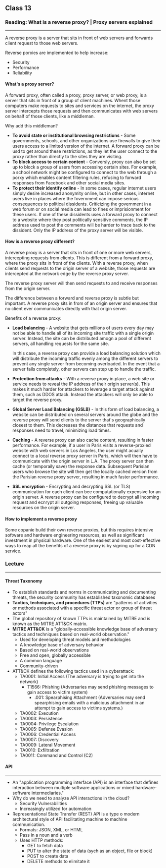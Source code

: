 ## Class 13

### Reading: What is a reverse proxy? | Proxy servers explained

------

 A reverse proxy is a server that sits in front of web servers and forwards client request to those web servers.

Reverse porxies are implemented to help increase:

+ Security
+ Performance
+ Reliability

#### What's a proxy server?

 A forward proxy, often called a proxy, proxy server, or web proxy, is a server that sits in front of a group of client machines. Whent those computers make requests to sites and services on the internet, the proxy server intercepts those requests and then communicates with web servers on behalf of those clients, like a middleman.

Why add this middleman?

+ **To avoid state or institutional browsing restrictions** - Some governments, schools, and other organizations use firewalls to give their users access to a limited version of the internet. A forward proxy can be usd to get around these restrictions, as they let the user connect to the proxy rather than directly to the sites they are visiting.
+ **To block access to certain content** - Conversly, proxy can also be set up to block a group of users from accessing certain sites. For example, a school network might be configured to connect to the web through a porxy which enables content filtering rules, refusing to forward responses from Facebook and other social media sites.
+ **To protect their identify online** - In some cases, regular internet users simply desire increased anonymity online, but in other cases, internet users live in places where the fovernment can impose serious consequences to political dissidents. Criticizing the government in a web forum or on social media can lead to fines or imprisionment for these users. If one of these dissidents uses a forward proxy to connect to a website where they post politically sensitive comments, the IP address used to post the comments will be harder to trace back to the dissident. Only the IP address of the proxy server will be visible.

#### How is a reverse proxy different?

A reverse proxy is a server that sits in front of one or more web servers, intercepting requests from clients. This is different from a forward proxy, where the proxy sits in front of the clients. With a reverse proxy, when clients send requests to the origin server of a website, those requests are intercepted at the network edge by the reverse proxy server.

The reverse proxy server will then send requests to and receive responses from the origin server.

The difference between a forward and reverse proxy is subtle but important. A reverse proxy sits in from of an origin server and ensures that no client ever communicates directly with that origin server.

Benefits of a reverse proxy:

+ **Load balancing** - A website that gets millions of users every day may not be able to handle all of its incoming site traffic with a single origin server. Instead, the site can be distributed amogn a pool of different servers, all handling requests for the same site.

  In this case, a reverse proxy can provide a load balancing solution which will distribute the incoming traffic evenly among the different servers to prevent any single server from becoming overloaded. In the event that a server fails completely, other servers can step up to handle the traffic.

+ **Protection from attacks** - With a reverse proxy in place, a web site or service needs to reveal the IP address of their origin server(s). This makes it much harder for attackers to leverage a target attack against them, such as DDOS attack. Instead the attackers will only be able to target the reverse proxy.

+ **Global Server Load Balancing (GSLB)** - In this form of load balancing, a website can be distributed on several servers around the globe and the reverse proxy will send clients to the server that's geographically closest to them. This decreases the distances that requests and responses need to travel, minimizing load times.

+ **Caching** - A reverse proxy can also cache content, resulting in faster performance. For example, if a user in Paris visits a reverse-proxied website with web servers in Los Angeles, the user might acually connect to a local reverse proxy server in Paris, which will then have to communicate with the origin server in L.A. The proxy server can then cache (or temporaily save) the response data. Subsequent Parisian users who browse the site will then get the locally cached version from the Parisian reverse proxy server, resulting in much faster performance.

+ **SSL encryption** - Encrypting and decrypting SSL (or TLS) communication for each client can bee computationally expensive for an origin server. A reverse proxy can be configured to decrypt all incoming request and ecnrypt all outgoing responses, freeing up valuable resources on the origin server.

#### How to implement a reverse proxy

Some copanie build their own reverse proxies, but this requires intensive software and hardware engineering resources, as well as significant investment in physical hardware. One of the easiest and most cost-effective ways to reap all the benefits of a reverse proxy is by signing up for a CDN service.

### Lecture

------

#### Threat Taxonomy

+ To establish standards and norms in communicating and documenting threats, the security community has established taxonomic databases
+ **Tactics, techniques, and procedures (TTPs)** are "patterns of activities or methods associated with a specific threat actor or group of threat actors"
+ The global repository of known TTPs is maintained by MITRE and is known as the MITRE ATT&CK matrix.
+ **MITRE ATT&CK** is a "globally-accessible knowledge base of adversary tactics and techniques based on real-world observation."
  + Used for developing threat models and methodologies
  + A knowledge base of adversary behavior
  + Based on real-world observations
  + Free and open, globally accessible
  + A common language
  + Community-driven
+ ATT&CK defines the following tactics used in a cyberattack:
  + TA0001: Initial Access (The adversary is trying to get into the network)
    + T1566: Phishing (Adversaries may send phishing messages to gain access to victim system)
      + .001: Spearphising Attachment (Adversaries may send spearphising emails with a malicious attachment in an attempt to gain access to victims systems.)
  + TA0002: Execution
  + TA0003: Persistence
  + TA0004: Privilege Escalation
  + TA0005: Defense Evasion
  + TA0006: Credential Access
  + TA0007: Discovery
  + TA0009: Lateral Movement
  + TA0010: Exfiltration
  + TA0011: Command and Control (C2)

#### API

------

+ An "application programming interface (API)  is an interface that defines interaction between multiple software applications or mixed hardware-software intermediaries."
+ Why do we need to analyze API interactions in the cloud?
  + Security Vulnerabilities
  + Increasingly utilized for automation
+ Representational State Transfer (REST) API is a type o modern architectural style of API facilitating machine to machine communication.
  + Formats: JSON, XML, or HTML
  + Pass in a noun and a verb
  + Uses HTTP methods:
    + GET to fetch data
    + PUT to alter the state of data (sych as an object, file or block)
    + POST to create data
    + DELETE methods to elimitate it
